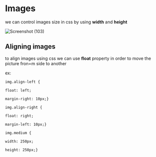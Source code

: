 # Images

we can control images size in css by using **width** and **height**

![Screenshot (103)](https://user-images.githubusercontent.com/70090232/93694390-e4cfde80-fb13-11ea-8016-a4ab65ee64d3.png)


## Aligning images

to align images using css we can use **float** property in order to move the picture fron=m side to another

ex: 

`img.align-left {`

`float: left;`

`margin-right: 10px;}`

`img.align-right {`

`float: right;`

`margin-left: 10px;}`

`img.medium {`

`width: 250px;` 

`height: 250px;}`



